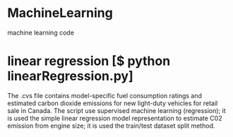 # MachineLearning
machine learning code 

# linear regression  [$ python linearRegression.py]
The .cvs file contains model-specific fuel consumption ratings and estimated carbon dioxide emissions for new light-duty vehicles for retail sale in Canada.
The script use supervised machine learning (regression); it is used the simple linear regression model representation to estimate C02 emission from engine size; it is used the train/test dataset split method.   
